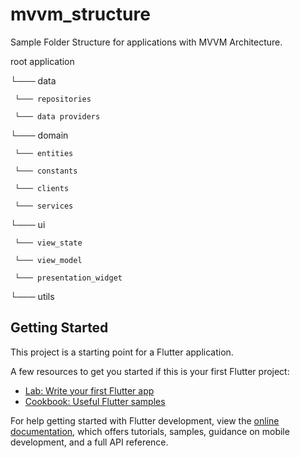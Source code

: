 # mvvm_structure

Sample Folder Structure for applications with MVVM Architecture.

root application

└─── data

     └─── repositories
     
     └─── data providers
     
└─── domain

     └─── entities
     
     └─── constants
     
     └─── clients
     
     └─── services
     
└─── ui

     └─── view_state
     
     └─── view_model
     
     └─── presentation_widget
     
└─── utils


## Getting Started

This project is a starting point for a Flutter application.

A few resources to get you started if this is your first Flutter project:

- [Lab: Write your first Flutter app](https://docs.flutter.dev/get-started/codelab)
- [Cookbook: Useful Flutter samples](https://docs.flutter.dev/cookbook)

For help getting started with Flutter development, view the
[online documentation](https://docs.flutter.dev/), which offers tutorials,
samples, guidance on mobile development, and a full API reference.
